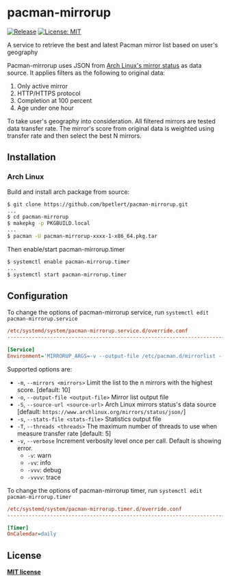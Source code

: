# pacman-mirrorup

[![Release](https://img.shields.io/github/v/tag/bpetlert/pacman-mirrorup?include_prereleases&label=release&style=flat-square)](https://github.com/bpetlert/pacman-pacman-mirrorup/releases/latest)
[![License:
MIT](https://img.shields.io/github/license/bpetlert/pacman-mirrorup?style=flat-square)](./LICENSE)

A service to retrieve the best and latest Pacman mirror list based on
user's geography

Pacman-mirrorup uses JSON from [Arch Linux's mirror
status](https://www.archlinux.org/mirrors/status/) as data source. It
applies filters as the following to original data:

1.  Only active mirror
2.  HTTP/HTTPS protocol
3.  Completion at 100 percent
4.  Age under one hour

To take user's geography into consideration. All filtered mirrors are
tested data transfer rate. The mirror's score from original data is
weighted using transfer rate and then select the best N mirrors.

## Installation

### Arch Linux

Build and install arch package from source:

``` bash
$ git clone https://github.com/bpetlert/pacman-mirrorup.git
...
$ cd pacman-mirrorup
$ makepkg -p PKGBUILD.local
...
$ pacman -U pacman-mirrorup-xxxx-1-x86_64.pkg.tar
```

Then enable/start pacman-mirrorup.timer

``` bash
$ systemctl enable pacman-mirrorup.timer
...
$ systemctl start pacman-mirrorup.timer
```

## Configuration

To change the options of pacman-mirrorup service, run `systemctl edit
pacman-mirrorup.service`

``` ini
/etc/systemd/system/pacman-mirrorup.service.d/override.conf
-------------------------------------------------------------------------

[Service]
Environment='MIRRORUP_ARGS=-v --output-file /etc/pacman.d/mirrorlist --threads 20'
```

Supported options are:

  - `-m`, `--mirrors <mirrors>` Limit the list to the n mirrors with the
    highest score. \[default: 10\]
  - `-o`, `--output-file <output-file>` Mirror list output file
  - `-S`, `--source-url <source-url>` Arch Linux mirrors status's data
    source \[default: `https://www.archlinux.org/mirrors/status/json/`\]
  - `-s`, `--stats-file <stats-file>` Statistics output file
  - `-T`, `--threads <threads>` The maximum number of threads to use
    when measure transfer rate \[default: 5\]
  - `-v`, `--verbose` Increment verbosity level once per call. Default
    is showing error.
      - `-v`: warn
      - `-vv`: info
      - `-vvv`: debug
      - `-vvvv`: trace

To change the options of pacman-mirrorup timer, run `systemctl edit
pacman-mirrorup.timer`

``` ini
/etc/systemd/system/pacman-mirrorup.timer.d/override.conf
-------------------------------------------------------------------------

[Timer]
OnCalendar=daily
```

## License

**[MIT license](./LICENSE)**
